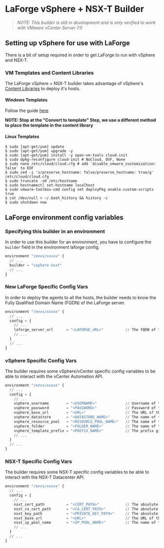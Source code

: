 # LaForge vSphere + NSX-T Builder

> _NOTE: This builder is still in development and is only verified to work with VMware vCenter Server 7.0_

## Setting up vSphere for use with LaForge

There is a bit of setup required in order to get LaForge to run with vSphere and NSX-T.

### VM Templates and Content Libraries

The LaForge vSphere + NSX-T builder takes advantage of vSphere's [Content Libraries](https://docs.vmware.com/en/VMware-vSphere/7.0/com.vmware.vsphere.vm_admin.doc/GUID-254B2CE8-20A8-43F0-90E8-3F6776C2C896.html) to deploy it's hosts.

#### Windows Templates

Follow the guide [here](https://docs.microsoft.com/en-us/azure/cloud-adoption-framework/manage/hybrid/server/best-practices/vmware-windows-template?/azure/cloud-adoption-framework/_bread/toc.json&toc=/azure/cloud-adoption-framework/scenarios/hybrid/toc.json)

**NOTE: Stop at the "Convert to template" Step, we use a different method to place the template in the content library**

#### Linux Templates

```shell
$ sudo [apt-get/yum] update
$ sudo [apt-get/yum] upgrade -y
$ sudo [apt-get/yum] install -y open-vm-tools cloud-init
$ sudo dpkg-reconfigure cloud-init # NoCloud, OVF, None
$ sudo nano /etc/cloud/cloud.cfg # add `disable_vmware_customization: false` to EOF
$ sudo sed -i 's/preserve_hostname: false/preserve_hostname: true/g' /etc/cloud/cloud.cfg
$ sudo truncate -s0 /etc/hostname
$ sudo hostnamectl set-hostname localhost
$ sudo vmware-toolbox-cmd config set deployPkg enable-custom-scripts true
$ cat /dev/null > ~/.bash_history && history -c
$ sudo shutdown now
```

## LaForge environment config variables

### Specifying this builder in an environment

In order to use this builder for an environment, you have to configure the `builder` field in the environment laforge config.

```terraform
environment "/envs/xxxxx" {
  // ...
  builder = "vsphere-nsxt"
  // ...
}
```

### New LaForge Specific Config Vars

In order to deploy the agents to all the hosts, the builder needs to know the Fully Qualified Domain Name (FQDN) of the LaForge server.

```terraform
environment "/envs/xxxxx" {
  // ...
  config = {
    // ...
    laforge_server_url      = "<LAFORGE_URL>"          // The FQDN of the main LaForge server
    // ...
  }
  // ...
}
```

### vSphere Specific Config Vars

The builder requires some vSphere/vCenter specific config variables to be able to interact with the vCenter Automation API.

```terraform
environment "/envs/xxxxx" {
  // ...
  config = {
    // ...
    vsphere_username        = "<USERNAME>"             // Username of the vSphere user used for LaForge
    vsphere_password        = "<PASSWORD>"             // Password of the LaForge user
    vsphere_base_url        = "<URL>"                  // The URL of the vSphere server
    vsphere_datastore       = "<DATASTORE_NAME>"       // The name of the Datastore to place the VMs on
    vsphere_resource_pool   = "<RESOURCE_POOL_NAME>"   // The name of the Resource Pool to assign the VMs to
    vsphere_folder          = "<FOLDER_NAME>"          // The name of the Folder to put the VMs in
    vsphere_template_prefix = "<PREFIX_NAME>"          // The prefix given to each of the LaForge VM templates
    // ...
  }
  // ...
}
```

### NSX-T Specific Config Vars

The builder requires some NSX-T specific config variables to be able to interact with the NSX-T Datacenter API.

```terraform
environment "/envs/xxxxx" {
  // ...
  config = {
    // ...
    nsxt_cert_path          = "<CERT_PATH>"            // The absolute path to the certificate of the Principal Identity User for NSX-T
    nsxt_ca_cert_path       = "<CA_CERT_PATH>"         // The absolute path to the CA Cert for the Pricipal Identity User
    nsxt_key_path           = "<PRIVATE_KEY_PATH>"     // The absolute path to the Private Key for the Principal Identity User
    nsxt_base_url           = "<URL>"                  // The URL of the NSX-T server
    nsxt_ip_pool_name       = "<IP_POOL_NAME>"         // The name of the IP Pool to be used for NAT
    // ...
  }
  // ...
}
```
